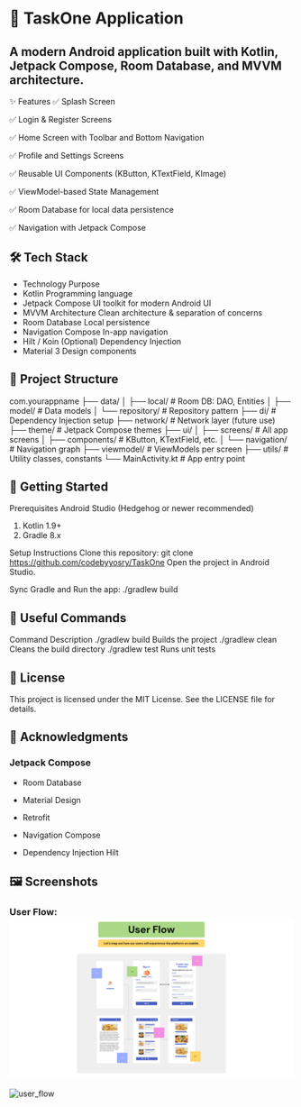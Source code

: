 # 📱 TaskOne Application
## A modern Android application built with Kotlin, Jetpack Compose, Room Database, and MVVM architecture.

✨ Features
✅ Splash Screen

✅ Login & Register Screens

✅ Home Screen with Toolbar and Bottom Navigation

✅ Profile and Settings Screens

✅ Reusable UI Components (KButton, KTextField, KImage)

✅ ViewModel-based State Management

✅ Room Database for local data persistence

✅ Navigation with Jetpack Compose

## 🛠️ Tech Stack

* Technology Purpose
* Kotlin Programming language
* Jetpack Compose UI toolkit for modern Android UI
* MVVM Architecture Clean architecture & separation of concerns
* Room Database Local persistence
* Navigation Compose In-app navigation
* Hilt / Koin (Optional)    Dependency Injection
* Material 3 Design components

## 📂 Project Structure
com.yourappname
├── data/
│   ├── local/             # Room DB: DAO, Entities
│   ├── model/             # Data models
│   └── repository/        # Repository pattern
├── di/                    # Dependency Injection setup
├── network/               # Network layer (future use)
├── theme/                 # Jetpack Compose themes
├── ui/
│   ├── screens/           # All app screens
│   ├── components/        # KButton, KTextField, etc.
│   └── navigation/        # Navigation graph
├── viewmodel/             # ViewModels per screen
├── utils/                 # Utility classes, constants
└── MainActivity.kt        # App entry point
## 🚀 Getting Started
Prerequisites
Android Studio (Hedgehog or newer recommended)

1. Kotlin 1.9+
2. Gradle 8.x

Setup Instructions
Clone this repository:
git clone https://github.com/codebyyosry/TaskOne
Open the project in Android Studio.

Sync Gradle and Run the app:
./gradlew build

## 🧰 Useful Commands
Command	Description
./gradlew build	Builds the project
./gradlew clean	Cleans the build directory
./gradlew test	Runs unit tests

## 📝 License
This project is licensed under the MIT License. See the LICENSE file for details.

## 🙌 Acknowledgments
### Jetpack Compose

* Room Database

* Material Design

* Retrofit

* Navigation Compose

* Dependency Injection Hilt


## 🖼️ Screenshots

### User Flow: ![User Flow](screenshots/user_flow.png)
<img width="1920" height="1080" alt="user_flow" src="https://github.com/user-attachments/assets/f27ce2b4-b580-4f75-872e-37b9dec00fcc" />

